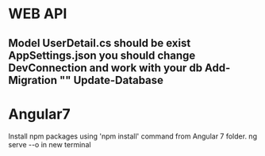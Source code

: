 # WEB API
Model UserDetail.cs should be exist
AppSettings.json you should change DevConnection and work with your db
Add-Migration ""
Update-Database
-----------------------------------------------------------------------
# Angular7
Install npm packages using 'npm install' command from Angular 7 folder.
ng serve --o in new terminal


